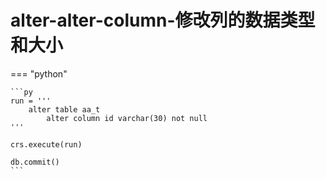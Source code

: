 # alter-alter-column-修改列的数据类型和大小

=== "python"

    ```py
    run = '''
        alter table aa_t
            alter column id varchar(30) not null
    '''

    crs.execute(run)

    db.commit()
    ```